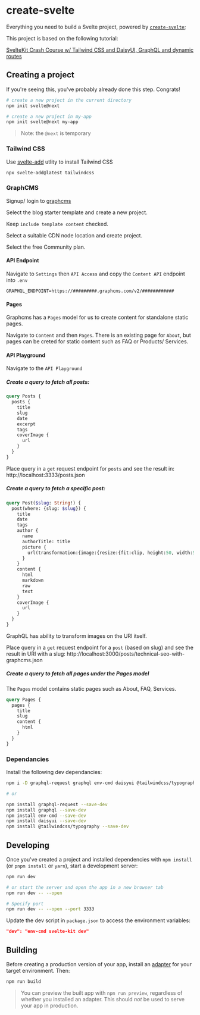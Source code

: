 # create-svelte

Everything you need to build a Svelte project, powered by [`create-svelte`](https://github.com/sveltejs/kit/tree/master/packages/create-svelte);

This project is based on the following tutorial:

[SvelteKit Crash Course w/ Tailwind CSS and DaisyUI, GraphQL and dynamic routes](https://www.youtube.com/watch?v=zH2qG9YwN3s&list=PLGi_uHe_v04AuMoPAtBN3ULy7zhFILKRQ&index=3)

## Creating a project

If you're seeing this, you've probably already done this step. Congrats!

```bash
# create a new project in the current directory
npm init svelte@next

# create a new project in my-app
npm init svelte@next my-app
```

> Note: the `@next` is temporary

### Tailwind CSS

Use [svelte-add]() utlity to install Tailwind CSS

```bash
npx svelte-add@latest tailwindcss
```

### GraphCMS

Signup/ login to [graphcms](https://graphcms.com/)

Select the blog starter template and create a new project.

Keep `include template content` checked.

Select a suitable CDN node location and create project.

Select the free Community plan.

#### API Endpoint

Navigate to `Settings` then `API Access` and copy the `Content API` endpoint into `.env`

```
GRAPHQL_ENDPOINT=https://#########.graphcms.com/v2/############
```

#### Pages

Graphcms has a `Pages` model for us to create content for standalone static pages.

Navigate to `Content` and then `Pages`. There is an existing page for `About`, but pages can be creted for static content such as FAQ or Products/ Services.

#### API Playground

Navigate to the `API Playground`

##### Create a query to fetch all posts:

```graphql
query Posts {
  posts {
    title
    slug
    date
    excerpt
    tags
    coverImage {
      url
    }
  }
}
```

Place query in a `get` request endpoint for `posts` and see the result in: http://localhost:3333/posts.json


##### Create a query to fetch a specific post:

```graphql
query Post($slug: String!) {
  post(where: {slug: $slug}) {
    title
    date
    tags
    author {
      name
      authorTitle: title
      picture {
        url(transformation:{image:{resize:{fit:clip, height:50, width:50}}})
      }
    }
    content {
      html
      markdown
      raw
      text
    }
    coverImage {
      url
    }
  }
}
```
GraphQL has ability to transform images on the URl itself.

Place query in a `get` request endpoint for a `post` (based on slug) and see the result in URI with a slug: http://localhost:3000/posts/technical-seo-with-graphcms.json

##### Create a query to fetch all pages under the Pages model

The `Pages` model contains static pages such as About, FAQ, Services.

```graphql
query Pages {
  pages {
    title
    slug
    content {
      html
    }
  }
}
```

### Dependancies

Install the following dev dependancies:

```bash
npm i -D graphql-request graphql env-cmd daisyui @tailwindcss/typography

# or

npm install graphql-request --save-dev
npm install graphql --save-dev
npm install env-cmd --save-dev
npm install daisyui --save-dev
npm install @tailwindcss/typography --save-dev
```


## Developing

Once you've created a project and installed dependencies with `npm install` (or `pnpm install` or `yarn`), start a development server:

```bash
npm run dev

# or start the server and open the app in a new browser tab
npm run dev -- --open

# Specify port
npm run dev -- --open --port 3333
```

Update the dev script in `package.json` to access the environment variables:

```json
"dev": "env-cmd svelte-kit dev"
```

## Building

Before creating a production version of your app, install an [adapter](https://kit.svelte.dev/docs#adapters) for your target environment. Then:

```bash
npm run build
```

> You can preview the built app with `npm run preview`, regardless of whether you installed an adapter. This should _not_ be used to serve your app in production.
